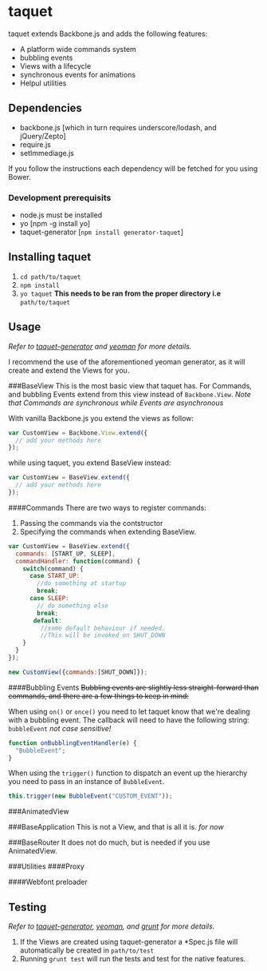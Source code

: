 # taquet

taquet extends Backbone.js and adds the following features:

- A platform wide commands system
- bubbling events
- Views with a lifecycle
- synchronous events for animations
- Helpul utilities

## Dependencies

* backbone.js [which in turn requires underscore/lodash, and jQuery/Zepto]
* require.js
* setImmediage.js

If you follow the instructions each dependency will be fetched for you using Bower.

### Development prerequisits

* node.js must be installed
* yo [npm -g install yo]
* taquet-generator [`npm install generator-taquet`]

## Installing taquet

1. `cd path/to/taquet`
2. `npm install`
3. `yo taquet` __This needs to be ran from the proper directory i.e__ `path/to/taquet`

## Usage

_Refer to [taquet-generator](https://github.com/stilva/taquet-generator) and  [yeoman](http://yeoman.io/) for more details._

I recommend the use of the aforementioned yeoman generator, as it will create and extend the Views for you.

###BaseView
This is the most basic view that taquet has. For Commands, and bubbling Events extend from this view instead of `Backbone.View`. _Note that Commands are synchronous while Events are asynchronous_

With vanilla Backbone.js you extend the views as follow:
```js
var CustomView = Backbone.View.extend({
  // add your methods here
});
```
while using taquet, you extend BaseView instead:
```js
var CustomView = BaseView.extend({
  // add your methods here
});
```

####Commands
There are two ways to register commands:

1. Passing the commands via the contstructor
2. Specifying the commands when extending BaseView.

```js
var CustomView = BaseView.extend({
  commands: [START_UP, SLEEP],
  commandHandler: function(command) {
    switch(command) {
      case START_UP:
        //do something at startup
        break;
      case SLEEP:
        // do something else
        break;
       default:
         //some default behaviour if needed.
         //This will be invoked on SHUT_DOWN
    }
  }
});

new CustomView({commands:[SHUT_DOWN]});
```

####Bubbling Events
~~Bubbling events are slightly less straight-forward than commands, and there are a few things to keep in mind:~~

When using `on()` or `once()` you need to let taquet know that we're dealing with a bubbling event. The callback will need to
have the following string: `bubbleEvent` _not case sensitive!_

```js
function onBubblingEventHandler(e) {
  "BubbleEvent";
}
```

When using the `trigger()` function to dispatch an event up the hierarchy you need to pass in an instance of `BubbleEvent`.

```js
this.trigger(new BubbleEvent("CUSTOM_EVENT"));
```

###AnimatedView

###BaseApplication
This is not a View, and that is all it is. _for now_

###BaseRouter
It does not do much, but is needed if you use AnimatedView.

###Utilities
####Proxy

####Webfont preloader

## Testing
_Refer to [taquet-generator](https://github.com/stilva/taquet-generator), [yeoman](http://yeoman.io/), and [grunt](http://www.gruntjs.com) for more details._

1. If the Views are created using taquet-generator a *Spec.js file will automatically be created in `path/to/test`
2. Running `grunt test` will run the tests and test for the native features.